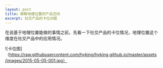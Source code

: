 ```yaml
---
layout: post
title: 聊聊地理位置的产品空间
excerpt: 社交产品的卡位问题
---
```


在说基于地理位置能做的事情之前，先看一下社交产品的卡位情况，地理位置这个维度在社交产品中的应用情况。

![卡位图]（https://raw.githubusercontent.com/hyking/hyking.github.io/master/assets/images/2015-05-05-001.jpg）


